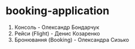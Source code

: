 # booking-application

1. Консоль - Олександр Бондарчук
2. Рейси (Flight) - Денис Козаренко
3. Бронювання (Booking) - Олександра Сизько 
